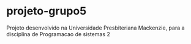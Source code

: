 # projeto-grupo5
Projeto desenvolvido na Universidade Presbiteriana Mackenzie, para a disciplina de Programacao de sistemas 2
